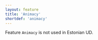 ```yaml
---
layout: feature
title: 'Animacy'
shortdef: 'animacy'
---
```


Feature <code>Animacy</code> is not used in Estonian UD.
<!-- Interlanguage links updated Út zář 29 20:23:05 CEST 2020 -->

